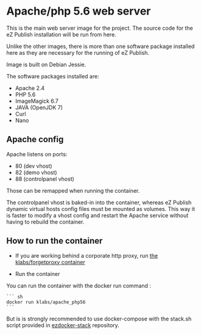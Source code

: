 # Apache/php 5.6 web server

This is the main web server image for the project. The source code for the eZ Publish installation will be run from here.

Unlike the other images, there is more than one software package installed here as they are necessary for the running of eZ Publish.

Image is built on Debian Jessie.

The software packages installed are:

* Apache 2.4
* PHP 5.6
* ImageMagick 6.7
* JAVA (OpenJDK 7)
* Curl
* Nano

## Apache config

Apache listens on ports:
* 80 (dev vhost)
* 82 (demo vhost)
* 88 (controlpanel vhost)

Those can be remapped when running the container.

The controlpanel vhost is baked-in into the container, whereas eZ Publish dynamic virtual hosts config files must be mounted as volumes.
This way it is faster to modify a vhost config and restart the Apache service without having to rebuild the container.

## How to run the container

* If you are working behind a corporate http proxy, run [the klabs/forgetproxy container](https://registry.hub.docker.com/u/klabs/forgetproxy/)

* Run the container

You can run the container with the docker run command :


	``` sh
    docker run klabs/apache_php56
    ```

 But is is strongly recommended to use docker-compose with the stack.sh script provided in [ezdocker-stack](https://github.com/kaliop/ezdocker-stack/) repository.